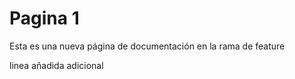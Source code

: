 # Pagina 1

Esta es una nueva página de documentación en la rama de feature

linea añadida adicional 